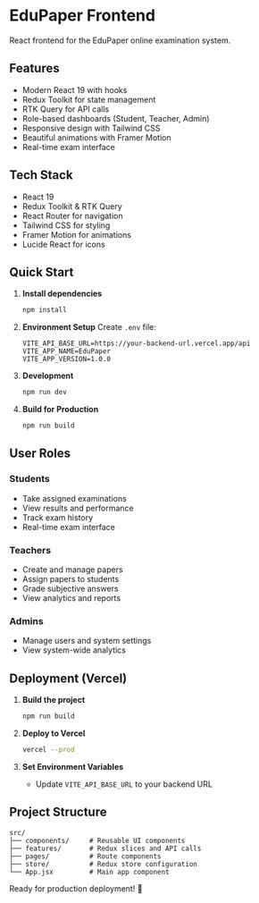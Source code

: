 # EduPaper Frontend

React frontend for the EduPaper online examination system.

## Features

- Modern React 19 with hooks
- Redux Toolkit for state management
- RTK Query for API calls
- Role-based dashboards (Student, Teacher, Admin)
- Responsive design with Tailwind CSS
- Beautiful animations with Framer Motion
- Real-time exam interface

## Tech Stack

- React 19
- Redux Toolkit & RTK Query
- React Router for navigation
- Tailwind CSS for styling
- Framer Motion for animations
- Lucide React for icons

## Quick Start

1. **Install dependencies**
   ```bash
   npm install
   ```

2. **Environment Setup**
   Create `.env` file:
   ```env
   VITE_API_BASE_URL=https://your-backend-url.vercel.app/api
   VITE_APP_NAME=EduPaper
   VITE_APP_VERSION=1.0.0
   ```

3. **Development**
   ```bash
   npm run dev
   ```

4. **Build for Production**
   ```bash
   npm run build
   ```

## User Roles

### Students
- Take assigned examinations
- View results and performance
- Track exam history
- Real-time exam interface

### Teachers
- Create and manage papers
- Assign papers to students
- Grade subjective answers
- View analytics and reports

### Admins
- Manage users and system settings
- View system-wide analytics

## Deployment (Vercel)

1. **Build the project**
   ```bash
   npm run build
   ```

2. **Deploy to Vercel**
   ```bash
   vercel --prod
   ```

3. **Set Environment Variables**
   - Update `VITE_API_BASE_URL` to your backend URL

## Project Structure

```
src/
├── components/     # Reusable UI components
├── features/       # Redux slices and API calls
├── pages/          # Route components
├── store/          # Redux store configuration
└── App.jsx         # Main app component
```

Ready for production deployment! 🎨